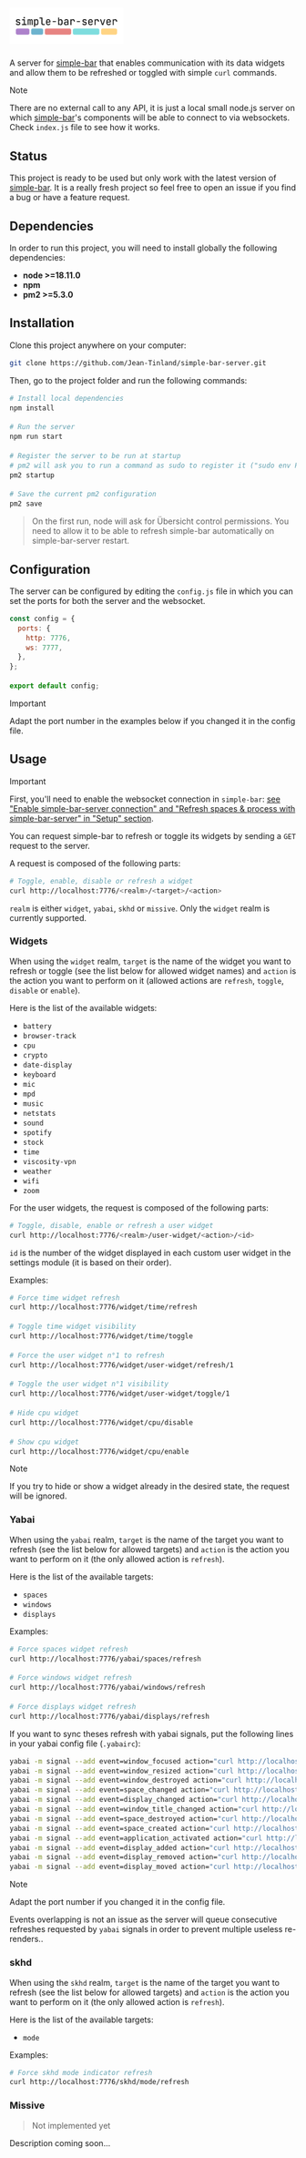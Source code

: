 # <img src="./images/logo-simple-bar-server.png" width="200" alt="simple-bar-server" />

A server for [simple-bar](https://github.com/Jean-Tinland/simple-bar) that enables communication with its data widgets and allow them to be refreshed or toggled with simple `curl` commands.

> [!NOTE]
> There are no external call to any API, it is just a local small node.js server on which [simple-bar](https://github.com/Jean-Tinland/simple-bar)'s components will be able to connect to via websockets.
> Check `index.js` file to see how it works.

## Status

This project is ready to be used but only work with the latest version of [simple-bar](https://github.com/Jean-Tinland/simple-bar). It is a really fresh project so feel free to open an issue if you find a bug or have a feature request.

## Dependencies

In order to run this project, you will need to install globally the following dependencies:

- **node >=18.11.0**
- **npm**
- **pm2 >=5.3.0**

## Installation

Clone this project anywhere on your computer:

```bash
git clone https://github.com/Jean-Tinland/simple-bar-server.git
```

Then, go to the project folder and run the following commands:

```bash
# Install local dependencies
npm install

# Run the server
npm run start

# Register the server to be run at startup
# pm2 will ask you to run a command as sudo to register it ("sudo env PATH=...")
pm2 startup

# Save the current pm2 configuration
pm2 save
```

> On the first run, node will ask for Übersicht control permissions. You need to allow it to be able to refresh simple-bar automatically on simple-bar-server restart.

## Configuration

The server can be configured by editing the `config.js` file in which you can set the ports for both the server and the websocket.

```js
const config = {
  ports: {
    http: 7776,
    ws: 7777,
  },
};

export default config;
```

> [!IMPORTANT]
> Adapt the port number in the examples below if you changed it in the config file.

## Usage

> [!IMPORTANT]
> First, you'll need to enable the websocket connection in `simple-bar`: [see "Enable simple-bar-server connection" and "Refresh spaces & process with simple-bar-server" in "Setup" section](https://www.jeantinland.com/en/toolbox/simple-bar/documentation/global-settings/).

You can request simple-bar to refresh or toggle its widgets by sending a `GET` request to the server.

A request is composed of the following parts:

```bash
# Toggle, enable, disable or refresh a widget
curl http://localhost:7776/<realm>/<target>/<action>
```

`realm` is either `widget`, `yabai`, `skhd` or `missive`. Only the `widget` realm is currently supported.

### Widgets

When using the `widget` realm, `target` is the name of the widget you want to refresh or toggle (see the list below for allowed widget names) and `action` is the action you want to perform on it (allowed actions are `refresh`, `toggle`, `disable` or `enable`).

Here is the list of the available widgets:

- `battery`
- `browser-track`
- `cpu`
- `crypto`
- `date-display`
- `keyboard`
- `mic`
- `mpd`
- `music`
- `netstats`
- `sound`
- `spotify`
- `stock`
- `time`
- `viscosity-vpn`
- `weather`
- `wifi`
- `zoom`

For the user widgets, the request is composed of the following parts:

```bash
# Toggle, disable, enable or refresh a user widget
curl http://localhost:7776/<realm>/user-widget/<action>/<id>
```

`id` is the number of the widget displayed in each custom user widget in the settings module (it is based on their order).

Examples:

```bash
# Force time widget refresh
curl http://localhost:7776/widget/time/refresh

# Toggle time widget visibility
curl http://localhost:7776/widget/time/toggle

# Force the user widget n°1 to refresh
curl http://localhost:7776/widget/user-widget/refresh/1

# Toggle the user widget n°1 visibility
curl http://localhost:7776/widget/user-widget/toggle/1

# Hide cpu widget
curl http://localhost:7776/widget/cpu/disable

# Show cpu widget
curl http://localhost:7776/widget/cpu/enable
```

> [!NOTE]
> If you try to hide or show a widget already in the desired state, the request will be ignored.

### Yabai

When using the `yabai` realm, `target` is the name of the target you want to refresh (see the list below for allowed targets) and `action` is the action you want to perform on it (the only allowed action is `refresh`).

Here is the list of the available targets:

- `spaces`
- `windows`
- `displays`

Examples:

```bash
# Force spaces widget refresh
curl http://localhost:7776/yabai/spaces/refresh

# Force windows widget refresh
curl http://localhost:7776/yabai/windows/refresh

# Force displays widget refresh
curl http://localhost:7776/yabai/displays/refresh
```

If you want to sync theses refresh with yabai signals, put the following lines in your yabai config file (`.yabairc`):

```bash
yabai -m signal --add event=window_focused action="curl http://localhost:7776/yabai/spaces/refresh && curl http://localhost:7776/yabai/windows/refresh" label="Refresh simple-bar spaces & windows when focused application changes"
yabai -m signal --add event=window_resized action="curl http://localhost:7776/yabai/spaces/refresh && curl http://localhost:7776/yabai/windows/refresh" label="Refresh simple-bar spaces & windows when a window is resized"
yabai -m signal --add event=window_destroyed action="curl http://localhost:7776/yabai/spaces/refresh && curl http://localhost:7776/yabai/windows/refresh" label="Refresh simple-ba spaces & windows when an application window is closed"
yabai -m signal --add event=space_changed action="curl http://localhost:7776/yabai/spaces/refresh && curl http://localhost:7776/yabai/windows/refresh" label="Refresh simple-bar spaces & windows on space change"
yabai -m signal --add event=display_changed action="curl http://localhost:7776/yabai/spaces/refresh && curl http://localhost:7776/yabai/windows/refresh" label="Refresh simple-bar spaces & windows on display focus change"
yabai -m signal --add event=window_title_changed action="curl http://localhost:7776/yabai/spaces/refresh && curl http://localhost:7776/yabai/windows/refresh" label="Refresh simple-bar spaces & windows when current window title changes"
yabai -m signal --add event=space_destroyed action="curl http://localhost:7776/yabai/spaces/refresh && curl http://localhost:7776/yabai/windows/refresh" label="Refresh simple-bar spaces & windows on space removal"
yabai -m signal --add event=space_created action="curl http://localhost:7776/yabai/spaces/refresh && curl http://localhost:7776/yabai/windows/refresh" label="Refresh simple-bar spaces & windows on space creation"
yabai -m signal --add event=application_activated action="curl http://localhost:7776/yabai/spaces/refresh && curl http://localhost:7776/yabai/windows/refresh" label="Refresh simple-bar spaces & windows when application is activated"
yabai -m signal --add event=display_added action="curl http://localhost:7776/yabai/displays/refresh" label="Refresh simple-bar displays when a new dispay is added"
yabai -m signal --add event=display_removed action="curl http://localhost:7776/yabai/displays/refresh" label="Refresh simple-bar displays when a dispay is removed"
yabai -m signal --add event=display_moved action="curl http://localhost:7776/yabai/displays/refresh" label="Refresh simple-bar displays when a dispay is moved"
```

> [!NOTE]
> Adapt the port number if you changed it in the config file.

Events overlapping is not an issue as the server will queue consecutive refreshes requested by `yabai` signals in order to prevent multiple useless re-renders..

### skhd

When using the `skhd` realm, `target` is the name of the target you want to refresh (see the list below for allowed targets) and `action` is the action you want to perform on it (the only allowed action is `refresh`).

Here is the list of the available targets:

- `mode`

Examples:

```bash
# Force skhd mode indicator refresh
curl http://localhost:7776/skhd/mode/refresh
```

### Missive

> Not implemented yet

Description coming soon...
